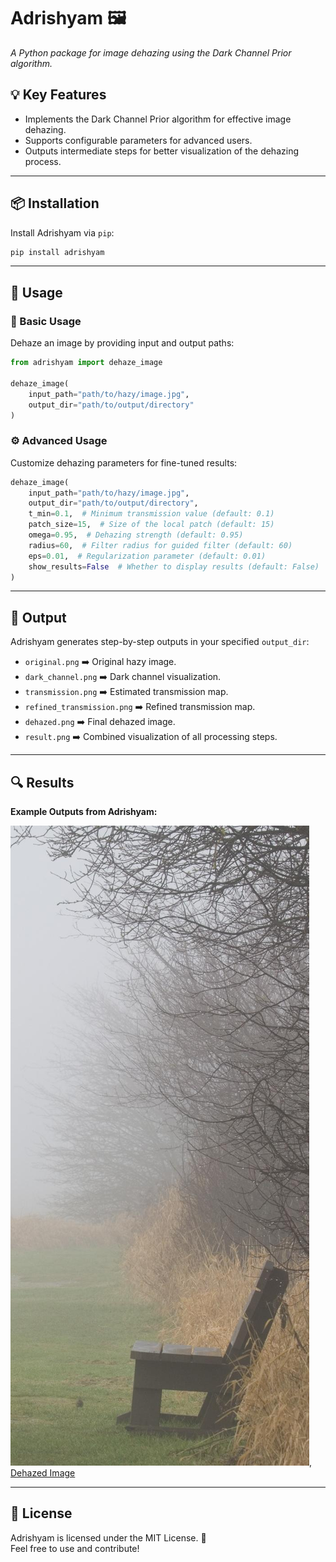 # Adrishyam 🖼️  
_A Python package for image dehazing using the Dark Channel Prior algorithm._

## 💡 Key Features  
- Implements the Dark Channel Prior algorithm for effective image dehazing.  
- Supports configurable parameters for advanced users.   
- Outputs intermediate steps for better visualization of the dehazing process.  

---

## 📦 Installation  

Install Adrishyam via `pip`:  

```bash
pip install adrishyam
```

---

## 🚀 Usage  

### 🔧 Basic Usage  
Dehaze an image by providing input and output paths:  

```python
from adrishyam import dehaze_image

dehaze_image(
    input_path="path/to/hazy/image.jpg",
    output_dir="path/to/output/directory"
)
```

### ⚙️ Advanced Usage  
Customize dehazing parameters for fine-tuned results:  

```python
dehaze_image(
    input_path="path/to/hazy/image.jpg",
    output_dir="path/to/output/directory",
    t_min=0.1,  # Minimum transmission value (default: 0.1)
    patch_size=15,  # Size of the local patch (default: 15)
    omega=0.95,  # Dehazing strength (default: 0.95)
    radius=60,  # Filter radius for guided filter (default: 60)
    eps=0.01,  # Regularization parameter (default: 0.01)
    show_results=False  # Whether to display results (default: False)
)
```

---

## 📂 Output  

Adrishyam generates step-by-step outputs in your specified `output_dir`:  
- `original.png` ➡️ Original hazy image.  
- `dark_channel.png` ➡️ Dark channel visualization.  
- `transmission.png` ➡️ Estimated transmission map.  
- `refined_transmission.png` ➡️ Refined transmission map.  
- `dehazed.png` ➡️ Final dehazed image.  
- `result.png` ➡️ Combined visualization of all processing steps.  

---

## 🔍 Results  
**Example Outputs from Adrishyam:**  

![Original Hazy Image](images\bench_original.png), [Dehazed Image](images\images\bench_dehazed.png)

---

## 📜 License  

Adrishyam is licensed under the MIT License. 📝  
Feel free to use and contribute!